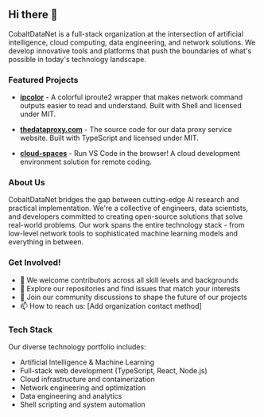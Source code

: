 ## Hi there 👋

CobaltDataNet is a full-stack organization at the intersection of artificial intelligence, cloud computing, data engineering, and network solutions. We develop innovative tools and platforms that push the boundaries of what's possible in today's technology landscape.

### Featured Projects

- [**ipcolor**](https://github.com/CobaltDataNet/ipcolor) - A colorful iproute2 wrapper that makes network command outputs easier to read and understand. Built with Shell and licensed under MIT.

- [**thedataproxy.com**](https://github.com/CobaltDataNet/thedataproxy.com) - The source code for our data proxy service website. Built with TypeScript and licensed under MIT.

- [**cloud-spaces**](https://github.com/CobaltDataNet/cloud-spaces) - Run VS Code in the browser! A cloud development environment solution for remote coding.

### About Us

CobaltDataNet bridges the gap between cutting-edge AI research and practical implementation. We're a collective of engineers, data scientists, and developers committed to creating open-source solutions that solve real-world problems. Our work spans the entire technology stack - from low-level network tools to sophisticated machine learning models and everything in between.

### Get Involved!

- 🌱 We welcome contributors across all skill levels and backgrounds
- 🤔 Explore our repositories and find issues that match your interests
- 💬 Join our community discussions to shape the future of our projects
- 📫 How to reach us: [Add organization contact method]

### Tech Stack

Our diverse technology portfolio includes:
- Artificial Intelligence & Machine Learning
- Full-stack web development (TypeScript, React, Node.js)
- Cloud infrastructure and containerization
- Network engineering and optimization
- Data engineering and analytics
- Shell scripting and system automation

<!--
🙋‍♀️ A short introduction - what is your organization all about?
🌈 Contribution guidelines - how can the community get involved?
👩‍💻 Useful resources - where can the community find your docs? Is there anything else the community should know?
🍿 Fun facts - what does your team eat for breakfast?
🧙 Remember, you can do mighty things with the power of [Markdown](https://docs.github.com/github/writing-on-github/getting-started-with-writing-and-formatting-on-github/basic-writing-and-formatting-syntax)
